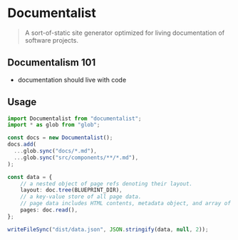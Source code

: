 # Documentalist

> A sort-of-static site generator optimized for living documentation of software projects.

## Documentalism 101

- documentation should live with code

## Usage

```ts
import Documentalist from "documentalist";
import * as glob from "glob";

const docs = new Documentalist();
docs.add(
  ...glob.sync("docs/*.md"),
  ...glob.sync("src/components/**/*.md"),
);

const data = {
    // a nested object of page refs denoting their layout.
    layout: doc.tree(BLUEPRINT_DIR),
    // a key-value store of all page data.
    // page data includes HTML contents, metadata object, and array of headings.
    pages: doc.read(),
};

writeFileSync("dist/data.json", JSON.stringify(data, null, 2));
```
